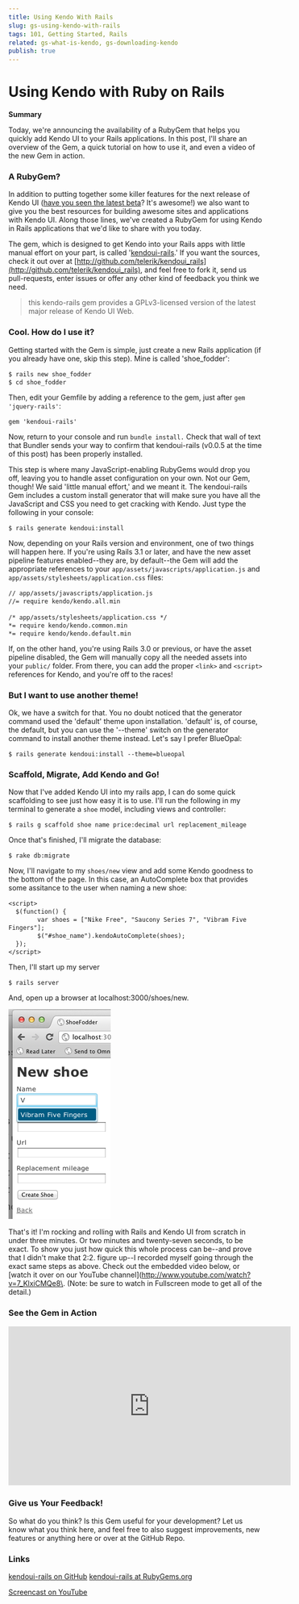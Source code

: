 ```yaml
---
title: Using Kendo With Rails
slug: gs-using-kendo-with-rails
tags: 101, Getting Started, Rails
related: gs-what-is-kendo, gs-downloading-kendo
publish: true
---
```


# Using Kendo with Ruby on Rails

**Summary** 

Today, we're announcing the availability of a RubyGem that helps you quickly add Kendo UI to your Rails applications. In this post, I'll share an overview of the Gem, a quick tutorial on how to use it, and even a video of the new Gem in action.

### A RubyGem?

In addition to putting together some killer features for the next release of Kendo UI ([have you seen the latest beta](http://demos.kendoui.com/beta/)? It's awesome!) we also want to give you the best resources for building awesome sites and applications with Kendo UI. Along those lines, we've created a RubyGem for using Kendo in Rails applications that we'd like to share with you today.

The gem, which is designed to get Kendo into your Rails apps with little manual effort on your part, is called '[kendoui-rails](https://rubygems.org/gems/kendoui-rails).' If you want the sources, check it out over at [http://github.com/telerik/kendoui_rails](http://github.com/telerik/kendoui_rails), and feel free to fork it, send us pull-requests, enter issues or offer any other kind of feedback you think we need. 

> this kendo-rails gem provides a GPLv3-licensed version of the latest major release of Kendo UI Web.

### Cool. How do I use it?

Getting started with the Gem is simple, just create a new Rails application (if you already have one, skip this step). Mine is called 'shoe_fodder':

	$ rails new shoe_fodder
 	$ cd shoe_fodder

Then, edit your Gemfile by adding a reference to the gem, just after `gem 'jquery-rails'`:

	gem 'kendoui-rails'

Now, return to your console and run `bundle install.` Check that wall of text that Bundler sends your way to confirm that kendoui-rails (v0.0.5 at the time of this post) has been properly installed.

This step is where many JavaScript-enabling RubyGems would drop you off, leaving you to handle asset configuration on your own. Not our Gem, though! We said 'little manual effort,' and we meant it. The kendoui-rails Gem includes a custom install generator that will make sure you have all the JavaScript and CSS you need to get cracking with Kendo. Just type the following in your console:

	$ rails generate kendoui:install

Now, depending on your Rails version and environment, one of two things will happen here. If you're using Rails 3.1 or later, and have the new asset pipeline features enabled--they are, by default--the Gem will add the appropriate references to your `app/assets/javascripts/application.js` and `app/assets/stylesheets/application.css` files:

	// app/assets/javascripts/application.js
	//= require kendo/kendo.all.min

	/* app/assets/stylesheets/application.css */
	*= require kendo/kendo.common.min
	*= require kendo/kendo.default.min

If, on the other hand, you're using Rails 3.0 or previous, or have the asset pipeline disabled, the Gem will manually copy all the needed assets into your `public/` folder. From there, you can add the proper `<link>` and `<script>` references for Kendo, and you're off to the races!

### But I want to use another theme!

Ok, we have a switch for that. You no doubt noticed that the generator command used the 'default' theme upon installation. 'default' is, of course, the default, but you can use the '--theme' switch on the generator command to install another theme instead. Let's say I prefer BlueOpal:

	$ rails generate kendoui:install --theme=blueopal

### Scaffold, Migrate, Add Kendo and Go!

Now that I've added Kendo UI into my rails app, I can do some quick scaffolding to see just how easy it is to use. I'll run the following in my terminal to generate a `shoe` model, including views and controller:

	$ rails g scaffold shoe name price:decimal url replacement_mileage

Once that's finished, I'll migrate the database:

	$ rake db:migrate

Now, I'll navigate to my `shoes/new` view and add some Kendo goodness to the bottom of the page. In this case, an AutoComplete box that provides some assitance to the user when naming a new shoe:

	<script>
      $(function() {
      		var shoes = ["Nike Free", "Saucony Series 7", "Vibram Five Fingers"];
            $("#shoe_name").kendoAutoComplete(shoes);
      });
    </script>

Then, I'll start up my server

	$ rails server

And, open up a browser at localhost:3000/shoes/new. 

 ![Kendo UI and Rails in Action](images/shoefodder.png)

That's it! I'm rocking and rolling with Rails and Kendo UI from scratch in under three minutes. Or two minutes and twenty-seven seconds, to be exact. To show you just how quick this whole process can be--and prove that I didn't make that 2:2\. figure up--I recorded myself going through the exact same steps as above. Check out the embedded video below, or [watch it over on our YouTube channel](http://www.youtube.com/watch?v=7_KlxiCMQe8\. (Note: be sure to watch in Fullscreen mode to get all of the detail.)

### See the Gem in Action

<iframe width="560" height="315" src="http://www.youtube.com/embed/7_KlxiCMQe8" frameborder="0"></iframe>

### Give us Your Feedback!

So what do you think? Is this Gem useful for your development? Let us know what you think here, and feel free to also suggest improvements, new features or anything here or over at the GitHub Repo.

### Links

[kendoui-rails on GitHub](https://github.com/telerik/kendoui_rails)
[kendoui-rails at RubyGems.org](https://rubygems.org/gems/kendoui-rails) 

[Screencast on YouTube](http://www.youtube.com/watch?v=7_KlxiCMQe8)